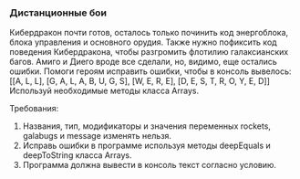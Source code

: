 
### Дистанционные бои

Кибердракон почти готов, осталось только починить код энергоблока, блока управления и основного орудия.
Также нужно пофиксить код поведения Кибердракона, чтобы разгромить флотилию галаксианских багов.
Амиго и Диего вроде все сделали, но, видимо, еще остались ошибки. Помоги героям исправить ошибки, чтобы в консоль вывелось:
[[A, L, L], [G, A, L, A, B, U, G, S], [W, E, R, E], [D, E, S, T, R, O, Y, E, D]]
Используй необходимые методы класса Arrays.


Требования:
1.	Названия, тип, модификаторы и значения переменных rockets, galabugs и message изменять нельзя.
2.	Исправь ошибки в программе используя методы deepEquals и deepToString класса Arrays.
3.	Программа должна вывести в консоль текст согласно условию.


